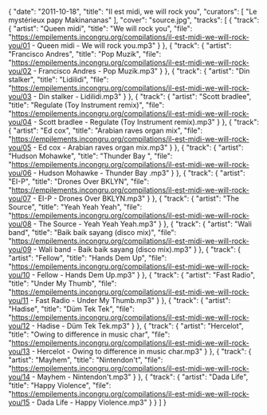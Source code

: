 {
  "date": "2011-10-18",
  "title": "Il est midi, we will rock you",
  "curators": [
    "Le mystérieux papy Makinananas"
  ],
  "cover": "source.jpg",
  "tracks": [
    {
      "track": {
        "artist": "Queen midi",
        "title": "We will rock you",
        "file": "https://empilements.incongru.org/compilations/il-est-midi-we-will-rock-you/01 - Queen midi - We will rock you.mp3"
      }
    },
    {
      "track": {
        "artist": "Francisco Andres",
        "title": "Pop Muzik",
        "file": "https://empilements.incongru.org/compilations/il-est-midi-we-will-rock-you/02 - Francisco Andres - Pop Muzik.mp3"
      }
    },
    {
      "track": {
        "artist": "Din stalker",
        "title": "Lidilidi",
        "file": "https://empilements.incongru.org/compilations/il-est-midi-we-will-rock-you/03 - Din stalker - Lidilidi.mp3"
      }
    },
    {
      "track": {
        "artist": "Scott bradlee",
        "title": "Regulate (Toy Instrument remix)",
        "file": "https://empilements.incongru.org/compilations/il-est-midi-we-will-rock-you/04 - Scott bradlee - Regulate (Toy Instrument remix).mp3"
      }
    },
    {
      "track": {
        "artist": "Ed cox",
        "title": "Arabian raves organ mix",
        "file": "https://empilements.incongru.org/compilations/il-est-midi-we-will-rock-you/05 - Ed cox - Arabian raves organ mix.mp3"
      }
    },
    {
      "track": {
        "artist": "Hudson Mohawke",
        "title": "Thunder Bay ",
        "file": "https://empilements.incongru.org/compilations/il-est-midi-we-will-rock-you/06 - Hudson Mohawke - Thunder Bay .mp3"
      }
    },
    {
      "track": {
        "artist": "EI-P",
        "title": "Drones Over BKLYN",
        "file": "https://empilements.incongru.org/compilations/il-est-midi-we-will-rock-you/07 - EI-P - Drones Over BKLYN.mp3"
      }
    },
    {
      "track": {
        "artist": "The Source",
        "title": "Yeah Yeah Yeah",
        "file": "https://empilements.incongru.org/compilations/il-est-midi-we-will-rock-you/08 - The Source - Yeah Yeah Yeah.mp3"
      }
    },
    {
      "track": {
        "artist": "Wali band",
        "title": "Baik baik sayang (disco  mix)",
        "file": "https://empilements.incongru.org/compilations/il-est-midi-we-will-rock-you/09 - Wali band - Baik baik sayang (disco  mix).mp3"
      }
    },
    {
      "track": {
        "artist": "Fellow",
        "title": "Hands Dem Up",
        "file": "https://empilements.incongru.org/compilations/il-est-midi-we-will-rock-you/10 - Fellow - Hands Dem Up.mp3"
      }
    },
    {
      "track": {
        "artist": "Fast Radio",
        "title": "Under My Thumb",
        "file": "https://empilements.incongru.org/compilations/il-est-midi-we-will-rock-you/11 - Fast Radio - Under My Thumb.mp3"
      }
    },
    {
      "track": {
        "artist": "Hadise",
        "title": "Düm Tek Tek",
        "file": "https://empilements.incongru.org/compilations/il-est-midi-we-will-rock-you/12 - Hadise - Düm Tek Tek.mp3"
      }
    },
    {
      "track": {
        "artist": "Hercelot",
        "title": "Owing to difference in music char",
        "file": "https://empilements.incongru.org/compilations/il-est-midi-we-will-rock-you/13 - Hercelot - Owing to difference in music char.mp3"
      }
    },
    {
      "track": {
        "artist": "Mayhem",
        "title": "Nintendon't",
        "file": "https://empilements.incongru.org/compilations/il-est-midi-we-will-rock-you/14 - Mayhem - Nintendon't.mp3"
      }
    },
    {
      "track": {
        "artist": "Dada Life",
        "title": "Happy Violence",
        "file": "https://empilements.incongru.org/compilations/il-est-midi-we-will-rock-you/15 - Dada Life - Happy Violence.mp3"
      }
    }
  ]
}
